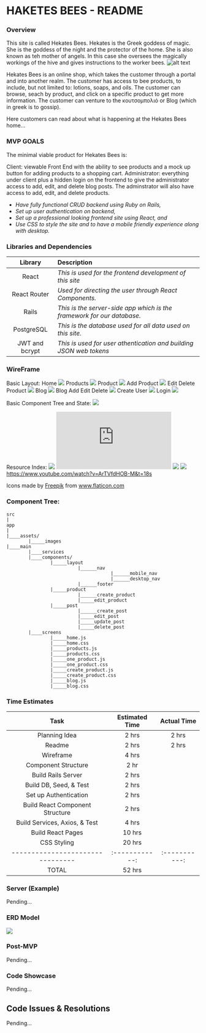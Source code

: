 # HAKETES BEES - README
### Overview
This site is called Hekates Bees.  Hekates is the Greek goddess of magic.  She is the goddess of the night and the protector of the home.  She is also known as teh mother of angels.  In this case she oversees the magically workings of the hive and gives instructions to the worker bees.
![alt text](https://i.imgur.com/0VdnToQ.jpg) 

Hekates Bees is an online shop, which takes the customer through a portal and into another realm.  The customer has access to bee products, to include, but not limited to: lotions, soaps, and oils.  The customer can browse, seach by product, and click on a specific product to get more information.  The customer can venture to the κουτσομπολιό or Blog (which in greek is to gossip).

Here customers can read about what is happening at the Hekates Bees home...

### MVP GOALS
The minimal viable product for Hekates Bees is:

Client: viewable Front End with the ability to see products and a mock up button for adding products to a shopping cart.
Administrator: everything under client plus a hidden login on the frontend to give the administrator access to add, edit, and delete blog posts. The adminstrator will also have access to add, edit, and delete products.

- _Have fully functional CRUD backend using Ruby on Rails,_
- _Set up user authentication on backend,_
- _Set up a professional looking frontend site using React, and_
- _Use CSS to style the site and to have a mobile friendly experience along with desktop._

### Libraries and Dependencies

|     Library      | Description                                                            |
| :--------------: | :----------------------------------------------------------------------|
|      React       | _This is used for the frontend development of this site_               |
|   React Router   | _Used for directing the user through React Components._                |
|      Rails       | _This is the server-side app which is the framework for our database._ |
|     PostgreSQL   | _This is the database used for all data used on this site._            |
|  JWT and bcrypt  | _This is used for user athentication and building JSON web tokens_     |

### WireFrame 

Basic Layout:
Home
![](https://i.imgur.com/U9DgP6I.png)
Products
![](https://i.imgur.com/FNKdweJ.png)
Product
![](https://i.imgur.com/pjq3zy6.png)
Add Product
![](https://i.imgur.com/LuHLlk3.png)
Edit Delete Product
![](https://i.imgur.com/x6LKdW9.png)
Blog
![](https://i.imgur.com/NKYpCn4.png)
Blog Add Edit Delete
![](https://i.imgur.com/2LrNM6V.png)
Create User
![](https://i.imgur.com/Q7eVqpR.png)
Login
![](https://i.imgur.com/ZV77bez.png)


Basic Component Tree and State:
![](https://i.imgur.com/i0ZzKox.png)

Resource Index:
![](https://www.figma.com)
![](https://www.theoi.com/Cult/HekateCult.html)
![](https://imgur.com)
![](https://www.wallpaperflare.com/bee-flying-on-top-of-white-flowers-during-sunset-e-pl5-cosmos-wallpaper-mvxmh)
https://www.youtube.com/watch?v=ArTVfdHOB-M&t=18s
<div>Icons made by <a href="https://www.freepik.com" title="Freepik">Freepik</a> from <a href="https://www.flaticon.com/" title="Flaticon">www.flaticon.com</a></div>

### Component Tree: 
``` structure
src
|
app
|
|____assets/
        |_____images
|____main
        |____services
        |____components/
                |_____layout
                          |______nav
                                      |______mobile_nav
                                      |______desktop_nav
                          |______footer
                |_____product
                          |______create_product
                          |_____edit_product
                |_____post
                          |______create_post
                          |_____edit_post
                          |_____update_post
                          |_____delete_post
        |____screens
                |_____home.js
                |_____home.css
                |_____products.js
                |_____products.css
                |_____one_product.js
                |_____one_product.css
                |_____create_product.js
                |_____create_product.css
                |_____blog.js
                |_____blog.css     
```    

### Time Estimates 

| Task                             | Estimated Time |  Actual Time  |
| :------------------------------: | :------------: | :-----------: | 
| Planning Idea                    |     2 hrs      |     2 hrs     |
| Readme                           |     2 hrs      |     2 hrs     |
| Wireframe                        |     4 hrs      |               |
| Component Structure              |     2 hr       |               |
| Build Rails Server               |     2 hrs      |               |
| Build DB, Seed, & Test           |     2 hrs      |               |
| Set up Authentication            |     2 hrs      |               |
| Build React Component Structure  |     2 hrs      |               |
| Build Services, Axios, & Test    |     4 hrs      |               |
| Build React Pages                |    10 hrs      |               |
| CSS Styling                      |    20 hrs      |               |
| -------------------------------- | :------------: | :-----------: |
| TOTAL                            |    52 hrs      |               |  

### Server (Example)

Pending...

### ERD Model

![](https://i.imgur.com/Vmm9Atw.png)

### Post-MVP

Pending...

### Code Showcase

Pending...

## Code Issues & Resolutions

Pending...